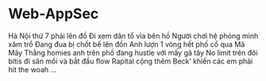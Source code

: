 # Web-AppSec
Hà Nội thứ 7 phải lên đồ
Đi xem dân tổ vỉa bên hồ
Người chơi hệ phóng mình xăm trổ 
Đang đua bị chốt bế lên đồn 
Anh lượn 1 vòng hết phố cổ qua Mã Mây 
Thằng homies anh trên phố đang hustle với mấy gã tây 
No limit trên đôi bitis đi săn mồi và bắt đầu flow
Rapital cộng thêm Beck’ khiến các em phải hit the woah
...
